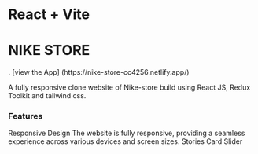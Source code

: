 # React + Vite
<h1>NIKE STORE</h1>
. [view the App] (https://nike-store-cc4256.netlify.app/)
  
<p>A fully responsive clone website of Nike-store build using React JS, Redux Toolkit and tailwind css.<p>


<h3>Features</h3>
<p></p>Responsive Design
The website is fully responsive, providing a seamless experience across various devices and screen sizes.
Stories Card Slider</p>
